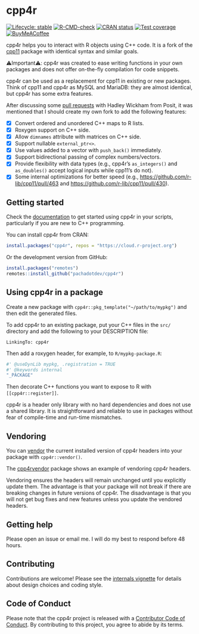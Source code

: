 
<!-- README.md is generated from README.Rmd. Please edit that file -->

# cpp4r

<!-- badges: start -->

[![Lifecycle:
stable](https://img.shields.io/badge/lifecycle-stable-brightgreen.svg)](https://lifecycle.r-lib.org/articles/stages.html#stable)
[![R-CMD-check](https://github.com/pachadotdev/cpp4r/actions/workflows/R-CMD-check.yaml/badge.svg)](https://github.com/pachadotdev/cpp4r/actions/workflows/R-CMD-check.yaml)
[![CRAN
status](https://www.r-pkg.org/badges/version/cpp4r)](https://CRAN.R-project.org/package=cpp4r)
[![Test
coverage](https://raw.githubusercontent.com/pachadotdev/cpp4r/coverage/badges/coverage.svg)](https://github.com/pachadotdev/cpp4r/actions/workflows/test-coverage.yaml)
[![BuyMeACoffee](https://raw.githubusercontent.com/pachadotdev/buymeacoffee-badges/main/bmc-yellow.svg)](https://buymeacoffee.com/pacha)
<!-- badges: end -->

cpp4r helps you to interact with R objects using C++ code. It is a fork
of the [cpp11](https://cran.r-project.org/package=cpp11) package with
identical syntax and similar goals.

⚠️Important⚠️: cpp4r was created to ease writing functions in your own
packages and does not offer on-the-fly compilation for code snippets.

cpp4r can be used as a replacement for cpp11 in existing or new
packages. Think of cpp11 and cpp4r as MySQL and MariaDB: they are almost
identical, but cpp4r has some extra features.

After discussing some [pull
requests](https://github.com/pachadotdev/cpp11/pulls/pachadotdev) with
Hadley Wickham from Posit, it was mentioned that I should create my own
fork to add the following features:

- [x] Convert ordered and unordered C++ maps to R lists.
- [x] Roxygen support on C++ side.
- [x] Allow `dimnames` attribute with matrices on C++ side.
- [x] Support nullable `external_ptr<>`.
- [x] Use values added to a vector with `push_back()` immediately.
- [x] Support bidirectional passing of complex numbers/vectors.
- [x] Provide flexibility with data types (e.g., cpp4r’s `as_integers()`
  and `as_doubles()` accept logical inputs while cpp11’s do not).
- [x] Some internal optimizations for better speed (e.g.,
  <https://github.com/r-lib/cpp11/pull/463> and
  <https://github.com/r-lib/cpp11/pull/430>).

## Getting started

Check the [documentation](https://cpp4r.org/) to get started using cpp4r
in your scripts, particularly if you are new to C++ programming.

You can install cpp4r from CRAN:

``` r
install.packages("cpp4r", repos = "https://cloud.r-project.org")
```

Or the development version from GitHub:

``` r
install.packages("remotes")
remotes::install_github("pachadotdev/cpp4r")
```

## Using cpp4r in a package

Create a new package with `cpp4r::pkg_template("~/path/to/mypkg")` and
then edit the generated files.

To add cpp4r to an existing package, put your C++ files in the `src/`
directory and add the following to your DESCRIPTION file:

    LinkingTo: cpp4r

Then add a roxygen header, for example, to `R/mypkg-package.R`:

``` r
#' @useDynLib mypkg, .registration = TRUE
#' @keywords internal
"_PACKAGE"
```

Then decorate C++ functions you want to expose to R with
`[[cpp4r::register]]`.

cpp4r is a header only library with no hard dependencies and does not
use a shared library. It is straightforward and reliable to use in
packages without fear of compile-time and run-time mismatches.

## Vendoring

You can [vendor](https://cpp4r.org/articles/01-motivations.html) the
current installed version of cpp4r headers into your package with
`cpp4r::vendor()`.

The
[cpp4rvendor](https://github.com/pachadotdev/cpp4r/tree/main/cpp4rtest)
package shows an example of vendoring cpp4r headers.

Vendoring ensures the headers will remain unchanged until you explicitly
update them. The advantage is that your package will not break if there
are breaking changes in future versions of cpp4r. The disadvantage is
that you will not get bug fixes and new features unless you update the
vendored headers.

## Getting help

Please open an issue or email me. I will do my best to respond before 48
hours.

## Contributing

Contributions are welcome! Please see the [internals
vignette](https://cpp4r.org/articles/15-internals.html) for details
about design choices and coding style.

## Code of Conduct

Please note that the cpp4r project is released with a [Contributor Code
of Conduct](https://cpp4r.org/CODE_OF_CONDUCT.html). By contributing to
this project, you agree to abide by its terms.
